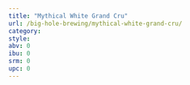 ```yaml
---
title: "Mythical White Grand Cru"
url: /big-hole-brewing/mythical-white-grand-cru/
category: 
style: 
abv: 0
ibu: 0
srm: 0
upc: 0
---
```


